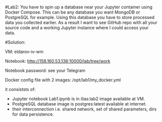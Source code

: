 #Lab2:
You have to spin up a database near your Jupyter container using Docker Compose. 
This can be any database you want MongoDB or PostgreSQL for example. 
Using this database you have to store processed data you collected earlier. 
As a result I want to see GitHub repo with all your source code and a working Jupyter instance where I could access your data.

#Solution:

VM: eldarov-iv-wm

Notebook: http://158.160.53.138:10000/lab/tree/work

Notebook password: see your Telegram

Docker config file with 2 images: /opt/lab1/my_docker.yml

it consiststs of:
- Jupyter notebook Lab1.ipynb is in ilias:lab2 image available at VM.
- PostgreSQL database image is postgres:latest available at internet.
- their interconnection i.e. shared network, set of shared parameters, dirs for data persistence.
